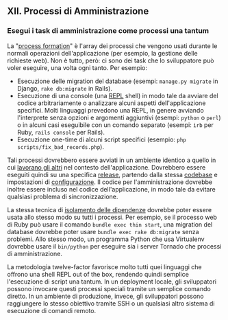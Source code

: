 ## XII. Processi di Amministrazione

### Esegui i task di amministrazione come processi una tantum

La "[process formation](./concurrency)" è l'array dei processi che vengono usati durante le normali operazioni dell'applicazione (per esempio, la gestione delle richieste web). Non è tutto, però: ci sono dei task che lo sviluppatore può voler eseguire, una volta ogni tanto. Per esempio:

* Esecuzione delle migration del database (esempi: `manage.py migrate` in Django, `rake db:migrate` in Rails).
* Esecuzione di una console (una [REPL](http://en.wikipedia.org/wiki/Read-eval-print_loop) shell) in modo tale da avviare del codice arbitrariamente o analizzare alcuni aspetti dell'applicazione specifici. Molti linguaggi prevedono una REPL, in genere avviando l'interprete senza opzioni e argomenti aggiuntivi (esempi: `python` o `perl`) o in alcuni casi eseguibile con un comando separato (esempi: `irb` per Ruby, `rails console` per Rails).
* Esecuzione one-time di alcuni script specifici (esempio: `php scripts/fix_bad_records.php`).

Tali processi dovrebbero essere avviati in un ambiente identico a quello in cui [lavorano gli altri](./processes) nel contesto dell'applicazione. Dovrebbero essere eseguiti quindi su una specifica [release](./build-release-run), partendo dalla stessa [codebase](./codebase) e impostazioni di [configurazione](./config). Il codice per l'amministrazione dovrebbe inoltre essere incluso nel codice dell'applicazione, in modo tale da evitare qualsiasi problema di sincronizzazione.

La stessa tecnica di [isolamento delle dipendenze](./dependencies) dovrebbe poter essere usata allo stesso modo su tutti i processi. Per esempio, se il processo web di Ruby può usare il comando `bundle exec thin start`, una migration del database dovrebbe poter usare `bundle exec rake db:migrate` senza problemi. Allo stesso modo, un programma Python che usa Virtualenv dovrebbe usare il `bin/python` per eseguire sia i server Tornado che processi di amministrazione.

La metodologia twelve-factor favorisce molto tutti quei linguaggi che offrono una shell REPL out of the box, rendendo quindi semplice l'esecuzione di script una tantum. In un deployment locale, gli sviluppatori possono invocare questi processi speciali tramite un semplice comando diretto. In un ambiente di produzione, invece, gli sviluppatori possono raggiungere lo stesso obiettivo tramite SSH o un qualsiasi altro sistema di esecuzione di comandi remoto.
